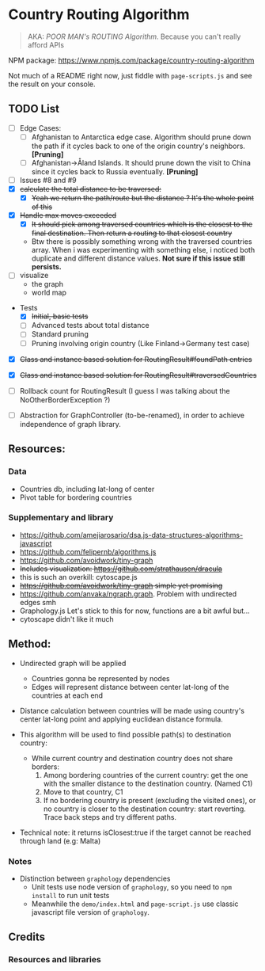 # Country Routing Algorithm 

>AKA: *POOR MAN's ROUTING Algorithm*. Because you can't really afford APIs

NPM package: https://www.npmjs.com/package/country-routing-algorithm


Not much of a README right now, just fiddle with `page-scripts.js` and see the result on your console.

## TODO List
- [ ] Edge Cases:
  - [ ] Afghanistan to Antarctica edge case. Algorithm should prune down the path if it cycles back to one of the origin country's neighbors. **[Pruning]**
  - [ ] Afghanistan->Åland Islands. It should prune down the visit to China since it cycles back to Russia eventually. **[Pruning]**
- [ ] Issues #8 and #9
- [X] ~~calculate the total distance to be traversed:~~
  - [X] ~~Yeah we return the path/route but the distance ? It's the whole point of this~~
- [X] ~~Handle max moves exceeded~~
  - [X] ~~It should pick among traversed countries which is the closest to the final destination. Then return a routing to that closest country~~
  - Btw there is possibly something wrong with the traversed countries array. When i was experimenting with something else, i noticed both duplicate and different distance values. **Not sure if this issue still persists.**
- [ ] visualize
  - the graph
  - world map
- Tests
  - [X] ~~Initial, basic tests~~
  - [ ] Advanced tests about total distance
  - [ ] Standard pruning
  - [ ] Pruning involving origin country (Like Finland->Germany test case)
- [X] ~~Class and instance based solution for RoutingResult#foundPath entries~~
- [X] ~~Class and instance based solution for RoutingResult#traversedCountries~~
- [ ] Rollback count for RoutingResult (I guess I was talking about the NoOtherBorderException ?)
- [ ] Abstraction for GraphController (to-be-renamed), in order to achieve independence of graph library.


## Resources:

### Data
- Countries db, including lat-long of center
- Pivot table for bordering countries

### Supplementary and library
- https://github.com/amejiarosario/dsa.js-data-structures-algorithms-javascript
- https://github.com/felipernb/algorithms.js
- https://github.com/avoidwork/tiny-graph
- ~~Includes visualization: https://github.com/strathausen/dracula~~
- this is such an overkill: cytoscape.js
- ~~https://github.com/avoidwork/tiny-graph simple yet promising~~
- https://github.com/anvaka/ngraph.graph. Problem with undirected edges smh
- Graphology.js Let's stick to this for now, functions are a bit awful but...
- cytoscape didn't like it much

## Method:
- Undirected graph will be applied
  - Countries gonna be represented by nodes
  - Edges will represent distance between center lat-long of the countries at each end
- Distance calculation between countries will be made using country's center lat-long point and applying euclidean distance formula. 
- This algorithm will be used to find possible path(s) to destination country:

  - While current country and destination country does not share borders: 
    1. Among bordering countries of the current country: get the one with the smaller distance to the destination country. (Named C1)
    2. Move to that country, C1
    3. If no bordering country is present (excluding the visited ones), or no country is closer to the destination country: start reverting. Trace back steps and try different paths.


- Technical note: it returns isClosest:true if the target cannot be reached through land (e.g: Malta)

### Notes
- Distinction between `graphology` dependencies
  - Unit tests use node version of `graphology`, so you need to `npm install` to run unit tests
  - Meanwhile the `demo/index.html` and `page-script.js` use classic javascript file version of `graphology`. 

## Credits
### Resources and libraries
